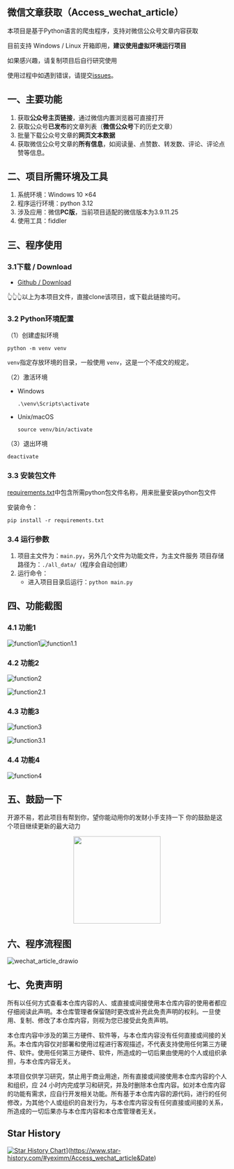 ## 微信文章获取（Access_wechat_article）

本项目是基于Python语言的爬虫程序，支持对微信公众号文章内容获取

目前支持 Windows / Linux 开箱即用，**建议使用虚拟环境运行项目**

如果感兴趣，请复制项目后自行研究使用

使用过程中如遇到错误，请提交[issues](https://github.com/yeximm/Access_wechat_article/issues)。

## 一、主要功能

1. 获取**公众号主页链接**，通过微信内置浏览器可直接打开
2. 获取公众号**已发布**的文章列表（**微信公众号**下的历史文章）
3. 批量下载公众号文章的**网页文本数据**
4. 获取微信公众号文章的**所有信息**，如阅读量、点赞数、转发数、评论、评论点赞等信息。

## 二、项目所需环境及工具

1. 系统环境：Windows 10 ×64
2. 程序运行环境：python 3.12
3. 涉及应用：微信**PC版**，当前项目适配的微信版本为3.9.11.25
4. 使用工具：fiddler

## 三、程序使用

### 3.1下载 / Download

- [Github / Download](https://github.com/yeximm/Access_wechat_article/archive/refs/heads/master.zip)

👆👆👆以上为本项目文件，直接clone该项目，或下载此链接均可。

### 3.2 Python环境配置

（1）创建虚拟环境

```
python -m venv venv
```

`venv`指定存放环境的目录，一般使用 `venv`，这是一个不成文的规定。

（2）激活环境

- Windows

  ```
  .\venv\Scripts\activate
  ```

- Unix/macOS

  ```
  source venv/bin/activate
  ```

（3）退出环境

```
deactivate
```

### 3.3 安装包文件

[requirements.txt](https://github.com/yeximm/Access_wechat_article/blob/master/requirements.txt)中包含所需python包文件名称，用来批量安装python包文件

安装命令：

```
pip install -r requirements.txt
```

### 3.4 运行参数

1. 项目主文件为：`main.py`，另外几个文件为功能文件，为主文件服务
   项目存储路径为：`./all_data/`（程序会自动创建）
2. 运行命令：
   - 进入项目目录后运行：`python main.py`

## 四、功能截图

### 4.1 功能1

![function1](./README/function1.png)![function1.1](./README/function1.1.png)

### 4.2 功能2

![function2](./README/function2.png)

![function2.1](./README/function2.1.png)

### 4.3 功能3

![function3](./README/function3.png)

![function3.1](./README/function3.1.png)

### 4.4 功能4

![function4](./README/function4.png)

## 五、鼓励一下

开源不易，若此项目有帮到你，望你能动用你的发财小手支持一下
你的鼓励是这个项目继续更新的最大动力

<p align = "center">    
<img  src="https://github.com/yeximm/Access_wechat_article/blob/master/README/20250316180200.jpg" width="200" />
</p>



## 六、程序流程图

![wechat_article_drawio](./README/wechat_article_drawio.png)

## 七、免责声明

所有以任何方式查看本仓库内容的人、或直接或间接使用本仓库内容的使用者都应仔细阅读此声明。本仓库管理者保留随时更改或补充此免责声明的权利。一旦使用、复制、修改了本仓库内容，则视为您已接受此免责声明。

本仓库内容中涉及的第三方硬件、软件等，与本仓库内容没有任何直接或间接的关系。本仓库内容仅对部署和使用过程进行客观描述，不代表支持使用任何第三方硬件、软件。使用任何第三方硬件、软件，所造成的一切后果由使用的个人或组织承担，与本仓库内容无关。

本项目仅供学习研究，禁止用于商业用途，所有直接或间接使用本仓库内容的个人和组织，应 24 小时内完成学习和研究，并及时删除本仓库内容。如对本仓库内容的功能有需求，应自行开发相关功能。所有基于本仓库内容的源代码，进行的任何修改，为其他个人或组织的自发行为，与本仓库内容没有任何直接或间接的关系，所造成的一切后果亦与本仓库内容和本仓库管理者无关。

## Star History

[![Star History Chart](https://api.star-history.com/svg?repos=yeximm/Access_wechat_article&type=Date)](https://www.star-history.com/#yeximm/Access_wechat_article&Date)](https://www.star-history.com/#yeximm/Access_wechat_article&Date)
